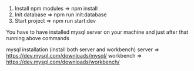 1. Install npm modules => npm install
2. Init database => npm run init:database
3. Start project => npm run start:dev

You have to have installed mysql server on your machine and just after that running above commands

mysql installation (install both server and workbench)
server => https://dev.mysql.com/downloads/mysql/
workbench => https://dev.mysql.com/downloads/workbench/
